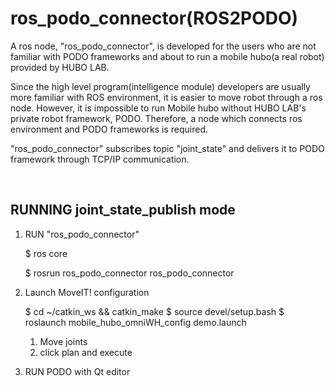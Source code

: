 # ros_podo_connector(ROS2PODO)

A ros node, "ros_podo_connector", is developed for the users who are not familiar with PODO frameworks and about to run a mobile hubo(a real robot) provided by HUBO LAB.

Since the high level program(intelligence module) developers are usually more familiar with ROS environment, it is easier to move robot through a ros node. However, it is impossible to run Mobile hubo without HUBO LAB's private robot framework, PODO. Therefore, a node which connects ros environment and PODO frameworks is required.

"ros_podo_connector" subscribes topic "joint_state" and delivers it to PODO framework through TCP/IP communication.

</br>


## RUNNING joint_state_publish mode
1. RUN "ros_podo_connector"

   $ ros core
 
   $ rosrun ros_podo_connector ros_podo_connector

2. Launch MoveIT! configuration

   $ cd ~/catkin_ws && catkin_make
   $ source devel/setup.bash
   $ roslaunch mobile_hubo_omniWH_config demo.launch
   1) Move joints
   2) click plan and execute
   
   
3. RUN PODO with Qt editor

